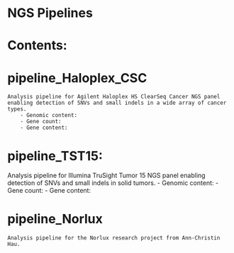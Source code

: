 # NGS Pipelines

# Contents:

# pipeline_Haloplex_CSC
    Analysis pipeline for Agilent Haloplex HS ClearSeq Cancer NGS panel enabling detection of SNVs and small indels in a wide array of cancer types. 
        - Genomic content:
        - Gene count:
        - Gene content:

# pipeline_TST15:
   Analysis pipeline for Illumina TruSight Tumor 15 NGS panel enabling detection of SNVs and small indels in solid tumors.
        - Genomic content:
        - Gene count:
        - Gene content:

# pipeline_Norlux
    Analysis pipeline for the Norlux research project from Ann-Christin Hau.

